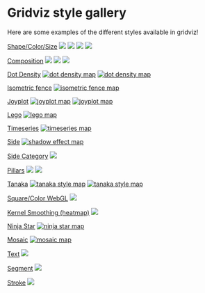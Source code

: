 # Gridviz style gallery

Here are some examples of the different styles available in gridviz!


[Shape/Color/Size](https://eurostat.github.io/gridviz/docs/reference#shapecolorsize-style)
[![](/docs/img/overviews/ov_accessibility.png)](https://eurostat.github.io/gridviz/docs/reference#shapecolorsize-style)
[![](/docs/img/overviews/ov_donut.png)](https://eurostat.github.io/gridviz/docs/reference#shapecolorsize-style)
[![](/docs/img/overviews/ov_age_balance.png)](https://eurostat.github.io/gridviz/docs/reference#shapecolorsize-style)
[![](/docs/img/overviews/ov_popchange.png)](https://eurostat.github.io/gridviz/docs/reference#shapecolorsize-style)

[Composition](https://eurostat.github.io/gridviz/docs/reference#composition-style)
[![](/docs/img/overviews/ov_flag.png)](https://eurostat.github.io/gridviz/docs/reference#composition-style)
[![](/docs/img/overviews/ov_piechart.png)](https://eurostat.github.io/gridviz/docs/reference#composition-style)
[![](/docs/img/overviews/ov_ring.png)](https://eurostat.github.io/gridviz/docs/reference#composition-style)

[Dot Density](https://eurostat.github.io/gridviz/docs/reference#dot-density-style)
[![dot density map](/docs/img/overviews/ov_dotdensity_random.png)](https://eurostat.github.io/gridviz/docs/reference#dot-density-style)
[![dot density map](/docs/img/overviews/ov_dotdensity.png)](https://eurostat.github.io/gridviz/docs/reference#dot-density-style)

[Isometric fence](https://eurostat.github.io/gridviz/docs/reference#isometric-fence-style)
[![isometric fence map](/docs/img/overviews/ov_isofence.png)](https://eurostat.github.io/gridviz/docs/reference#isometric-fence-style)

[Joyplot](https://eurostat.github.io/gridviz/docs/reference#joyplot-style)
[![joyplot map](/docs/img/overviews/ov_joyplot_shade.png)](https://eurostat.github.io/gridviz/docs/reference#joyplot-style)
[![joyplot map](/docs/img/overviews/ov_joyplot.png)](https://eurostat.github.io/gridviz/docs/reference#joyplot-style)

[Lego](https://eurostat.github.io/gridviz/docs/reference#lego-style)
[![lego map](/docs/img/overviews/ov_lego.png)](https://eurostat.github.io/gridviz/docs/reference#lego-style)

[Timeseries](https://eurostat.github.io/gridviz/docs/reference#time-series-style)
[![timeseries map](/docs/img/overviews/ov_timeseries.png)](https://eurostat.github.io/gridviz/docs/reference#time-series-style)

[Side](https://eurostat.github.io/gridviz/docs/reference#side-style)
[![shadow effect map](/docs/img/overviews/ov_choco.png)](https://eurostat.github.io/gridviz/docs/reference#side-style)

[Side Category](https://eurostat.github.io/gridviz/docs/reference#side-category-style)
[![](/docs/img/overviews/ov_side_cat.png)](https://eurostat.github.io/gridviz/docs/reference#side-category-style)

[Pillars](https://eurostat.github.io/gridviz/docs/reference#pillars-style)
[![](/docs/img/overviews/ov_pillar_simple.png)](https://eurostat.github.io/gridviz/docs/reference#pillars-style)
[![](/docs/img/overviews/ov_pillar.png)](https://eurostat.github.io/gridviz/docs/reference#pillars-style)

[Tanaka](https://eurostat.github.io/gridviz/docs/reference#tanaka-style)
[![tanaka style map](/docs/img/overviews/ov_tanaka_dark.png)](https://eurostat.github.io/gridviz/docs/reference#tanaka-style)
[![tanaka style map](/docs/img/overviews/ov_tanaka.png)](https://eurostat.github.io/gridviz/docs/reference#tanaka-style)

[Square/Color WebGL](https://eurostat.github.io/gridviz/docs/reference#square-color-webgl-style)
[![](/docs/img/overviews/ov_dark.png)](https://eurostat.github.io/gridviz/docs/reference#square-color-webgl-style)

[Kernel Smoothing (heatmap)](https://eurostat.github.io/gridviz/docs/reference#kernel-smoothing)
[![](/docs/img/overviews/ov_kersmoo.png)](https://eurostat.github.io/gridviz/docs/reference#kernel-smoothing)

[Ninja Star](https://eurostat.github.io/gridviz/docs/reference#ninja-star-style)
[![ninja star map](/docs/img/overviews/ov_ninja.png)](https://eurostat.github.io/gridviz/docs/reference#ninja-star-style)

[Mosaic](https://eurostat.github.io/gridviz/docs/reference#mosaic-style)
[![mosaic map](/docs/img/overviews/ov_mosaic.png)](https://eurostat.github.io/gridviz/docs/reference#mosaic-style)

[Text](https://eurostat.github.io/gridviz/docs/reference#text-style)
[![](/docs/img/overviews/ov_text_elevation.png)](https://eurostat.github.io/gridviz/docs/reference#text-style)

[Segment](https://eurostat.github.io/gridviz/docs/reference#segment-style)
[![](/docs/img/overviews/ov_segment.png)](https://eurostat.github.io/gridviz/docs/reference#segment-style)

[Stroke](https://eurostat.github.io/gridviz/docs/reference#stroke-style)
[![](/docs/img/overviews/ov_stroke.png)](https://eurostat.github.io/gridviz/docs/reference#stroke-style)






